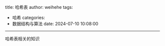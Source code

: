 title: 哈希表
author: weihehe
tags:
  - 哈希
categories:
  - 数据结构与算法
date: 2024-07-10 10:08:00
---

哈希表相关的知识
<!-- more -->

